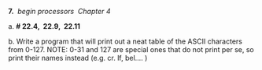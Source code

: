 **7.**  _begin processors  Chapter 4_

a. **# 22.4,  22.9,  22.11**

b. Write a program that will print out a neat table of the ASCII characters from 0-127. NOTE: 0-31 and 127 are special ones that do not print per se, so print their names instead (e.g. cr. lf, bel.… )